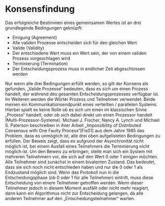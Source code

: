 # Konsensfindung

Das erfolgreiche Bestimmen eines gemeinsamen Wertes ist an drei grundlegende Bedingungen geknüpft: 
- Einigung (Agreement)
 - Alle validen Prozesse entscheiden sich für den gleichen Wert
- Valide (Validity)
 - Der entschiedene Wert muss ein Wert sein, der von einem validen Prozess vorgeschlagen wird
- Terminierung (Termination)
 - Der Entscheidungsprozess muss in endlicher Zeit abgeschlossen werden

Nur wenn alle drei Bedingungen erfüllt werden, so gilt der Konsens als gefunden. „Valide Prozesse“ bedeuten, dass es sich um einen Prozess handelt, der während des gesamten Entscheidungsprozesses verfügbar ist. Im Weiteren werden die Wörter Prozess und Teilnehmer verwendet. Beide meinen ein Kommunikationsendpunkt eines verteilten / parallelen Systems. Hierbei spielt es keine Rolle ob es sich um einen im klassischen Sinne „Prozess“ handelt, oder ob sich dabei direkt um einen Prozessor handelt (Multi-Prozessor-Systeme). Michael J. Fischer, Nancy A. Lynch und Michael S. Paterson beschreiben in ihrer Arbeit „Impossibility of Distributed Consensus with One Faulty Process“[Fis01] aus dem Jahre 1985 das Problem, dass es unmöglich ist, alle drei oben aufgelisteten Bedingungen zu erfüllen. Der Beweis zeigt, dass es aufgrund der Asynchronität nicht möglich ist, bei einem Ausfall eines Teilnehmers die Terminierung nicht möglich ist. Um den Beweis zu erbringen, stelle man sich ein System mit mehreren Teilnehmern vor, die sich auf den Wert 0 oder 1 einigen möchten. Alle Teilnehmer sind zunächst in einem bivalenten Zustand. Das bedeutet, dass sie sich noch nicht entschieden haben und nur die 0 oder 1 als Endzustand möglich sind. Wenn das Protokoll nun in die Entscheidungsphase (ob 0 oder 1 für alle Teilnehmer) eintritt, muss diese Entscheidung von einem Teilnehmer getroffen werden. Wenn dieser Teilnehmer jedoch in diesem Moment ausfällt oder nicht mehr reagiert, dann kann ein Algorithmus nicht zur Entscheidung gelangen, da alle anderen Teilnehmer auf den „Entscheidungsteilnehmer“ warten.
